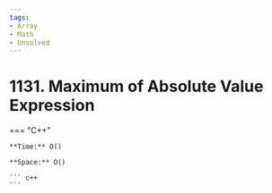 ```yaml
---
tags:
- Array
- Math
- Unsolved
---
```



# 1131. Maximum of Absolute Value Expression

=== "C++"

    **Time:** O()

    **Space:** O()

    ``` c++
    ```